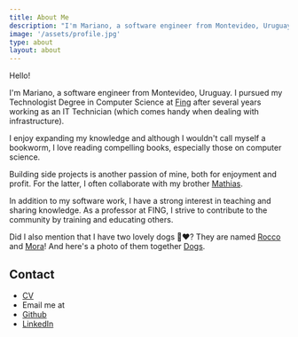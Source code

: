 ```yaml
---
title: About Me
description: "I'm Mariano, a software engineer from Montevideo, Uruguay. I pursued my Tecnólogo en Informática degree at Fing after several years working as an IT Technician (which comes handy when dealing with infrastructure)."
image: '/assets/profile.jpg'
type: about
layout: about
---
```


Hello!

I'm Mariano, a software engineer from Montevideo, Uruguay. I pursued my Technologist Degree in Computer Science at <a href="https://www.fing.edu.uy/" target="_blank">Fing</a> after several years working as an IT Technician (which comes handy when dealing with infrastructure).

I enjoy expanding my knowledge and although I wouldn't call myself a bookworm, I love reading compelling books, especially those on computer science.

Building side projects is another passion of mine, both for enjoyment and profit. For the latter, I often collaborate with my brother <a href="https://totozunino.github.io/portfolio/" target="_blank">Mathias</a>.

In addition to my software work, I have a strong interest in teaching and sharing knowledge. As a professor at FING, I strive to contribute to the community by training and educating others.

Did I also mention that I have two lovely dogs 🐶❤️? They are named <a href="/assets/rocco.jpg">Rocco</a> and <a href="/assets/mora.jpg">Mora</a>! And here's a photo of them together <a href="/assets/babies.jpg">Dogs</a>.

## Contact
- [CV](/assets/cv.pdf)
- Email me at <span id="email"></span>
- <a href="https://github.com/marianozunino" target="_blank">Github</a>
- <a href="https://linkedin.com/in/mariano-z" target="_blank">LinkedIn</a>

<script type="text/javascript">
    document.addEventListener("DOMContentLoaded", function() {
        // Define the email parts
        var user = "marianoz";
        var domain = "posteo";
        var tld = "net";

        // Construct the email address
        var email = user + "@" + domain + "." + tld;

        // Create the email link element
        var emailLink = document.createElement("a");
        emailLink.href = `mailto:${email}?subject=Hello!&body=Hi%20Mariano!`;

        // Display the obfuscated email address
        emailLink.textContent = user + " [at] " + domain + " [dot] " + tld;

        // Append the email link to the span
        document.getElementById("email").appendChild(emailLink);
    });
</script>
